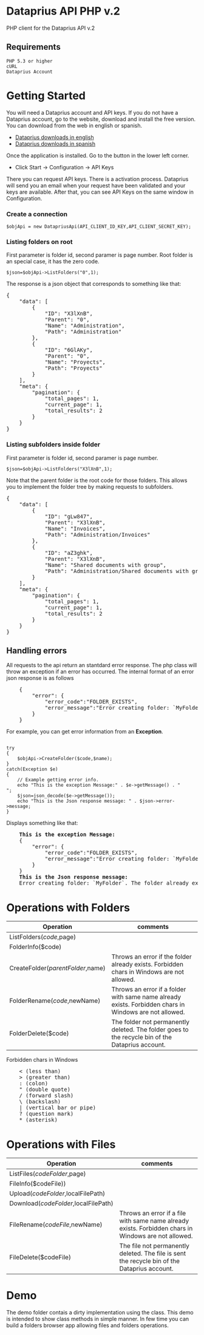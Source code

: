 # Dataprius API PHP v.2
PHP client for the Dataprius API v.2
## Requirements
    PHP 5.3 or higher
    cURL
    Dataprius Account
# Getting Started
You will need a Dataprius account and API keys.
If you do not have a Dataprius account, go to the website, download and install the free version. You can download from the web in english or spanish.
- [Dataprius downloads in english]
- [Dataprius downloads in spanish]

Once the application is installed. Go to the button in the lower left corner.
- Click Start -> Configuration -> API Keys

There you can request API keys. There is a activation process. Dataprius will send you an email when your request have been validated and your keys are available.
After that, you can see API Keys on the same window in Configuration.

### Create a connection
<pre><code>$objApi = new DatapriusApi(API_CLIENT_ID_KEY,API_CLIENT_SECRET_KEY);</code></pre>
### Listing folders on root
First parameter is folder id, second paramer is page number. Root folder is an special case, it has the zero code.
<pre><code>$json=$objApi->ListFolders("0",1);</code></pre>
The response is a json object that corresponds to something like that:
<pre>
{
    "data": [
        {
            "ID": "X3lXnB",
            "Parent": "0",
            "Name": "Administration",
            "Path": "Administration"
        },       
        {
            "ID": "6GlAKy",
            "Parent": "0",
            "Name": "Proyects",
            "Path": "Proyects"
        }
    ],
    "meta": {
        "pagination": {
            "total_pages": 1,
            "current_page": 1,
            "total_results": 2
        }
    }
}
</pre>
### Listing subfolders inside folder
First parameter is folder id, second paramer is page number.
<pre><code>$json=$objApi->ListFolders("X3lXnB",1);</code></pre>
Note that the parent folder is the root code for those folders. This allows you to implement the folder tree by making requests to subfolders.
<pre>
{
    "data": [
        {
            "ID": "gLw847",
            "Parent": "X3lXnB",
            "Name": "Invoices",
            "Path": "Administration/Invoices"
        },       
        {
            "ID": "aZ3ghk",
            "Parent": "X3lXnB",
            "Name": "Shared documents with group",
            "Path": "Administration/Shared documents with group"
        }
    ],
    "meta": {
        "pagination": {
            "total_pages": 1,
            "current_page": 1,
            "total_results": 2
        }
    }
}
</pre>

## Handling errors
All requests to the api return an stantdard error response.
The php class will throw an exception if an error has occurred.
The internal format of an error json response is as follows
<pre>
    {
        "error": {
            "error_code":"FOLDER_EXISTS",
            "error_message":"Error creating folder: `MyFolder`. The folder already exists."
        }
    }
</pre>
For example, you can get error information from an **Exception**.
<pre><code>
try
{
    $objApi->CreateFolder($code,$name);
}
catch(Exception $e)
{
    // Example getting error info.					
    echo "This is the exception Message:" . $e->getMessage() . "<br>";
    $json=json_decode($e->getMessage());
    echo "This is the Json response message: " . $json->error->message;
}    
</code></pre>
Displays something like that:
<pre>
    <b>This is the exception Message:</b>    
    {
        "error": {
            "error_code":"FOLDER_EXISTS",
            "error_message":"Error creating folder: `MyFolder`. The folder already exists."
        }
    }
    <b>This is the Json response message:</b>
    Error creating folder: `MyFolder`. The folder already exists. 
</pre>

# Operations with Folders

| Operation  | comments |
| ------------- | ------------- |
| ListFolders($code,$page)  |   |
| FolderInfo($code)  |  |
| CreateFolder($parentFolder,$name)  | Throws an error if the folder already exists. Forbidden chars in Windows are not allowed. |
| FolderRename($code,$newName)  | Throws an error if a folder with same name already exists. Forbidden chars in Windows are not allowed. |
| FolderDelete($code)  | The folder not permanently deleted. The folder goes to the recycle bin of the Dataprius account. |

Forbidden chars in Windows
<pre>
    < (less than)
    > (greater than)
    : (colon)
    " (double quote)
    / (forward slash)
    \ (backslash)
    | (vertical bar or pipe)
    ? (question mark)
    * (asterisk)
</pre>

# Operations with Files

| Operation  | comments |
| ------------- | ------------- |
| ListFiles($codeFolder,$page)  |   |
| FileInfo($codeFile))  |  |
| Upload($codeFolder,$localFilePath)  |  |
| Download($codeFolder,$localFilePath)  |  |
| FileRename($codeFile,$newName)  | Throws an error if a file with same name already exists. Forbidden chars in Windows are not allowed. |
| FileDelete($codeFile)  | The file not permanently deleted. The file is sent the recycle bin of the Dataprius account. |

# Demo
The demo folder contais a dirty implementation using the class. This demo is intended to show class methods in simple manner. In few time you can build a folders browser app allowing files and folders operations.

[Dataprius downloads in english]: <https://dataprius.com/en/downloads>
[Dataprius downloads in spanish]: <https://dataprius.com/descargas>


